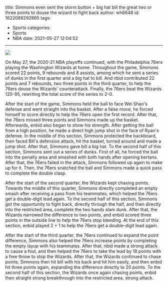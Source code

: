 title: Simmons even sent the storm button + big hat bill the great two or three points to douse the wizard to fight back
author: wh6648
id: 1622088292865
tags: 
- Sports
categories: 
- Sports
- NBA
date: 2021-05-27 12:04:52
---
![](https://p9.itc.cn/q_70/images01/20210527/91dbf2702b254a6fb187a011a83ac2bf.jpeg)


On May 27, the 2020-21 NBA playoffs continued, with the Philadelphia 76ers playing the Washington Wizards at home. Throughout the game, Simmons scored 22 points, 9 rebounds and 8 assists, among which he sent a series of dunks in the first quarter and a big hat to bill. And nbid contributed 22 points and 7 rebounds, two three points in the third quarter, to help the 76ers douse the Wizards' counterattack. Finally, the 76ers beat the Wizards 120-95, rewriting the total score of the series to 2-0.

After the start of the game, Simmons held the ball to face Wei Shao's defense and went straight into the basket. After a false move, he forced himself to score directly to help the 76ers open the first record. After that, the 76ers missed three points and Simmons made up the basket. Afterwards, enbid also began to show his strength. After getting the ball from a high position, he made a direct high jump shot in the face of Ryan's defense. In the middle of this section, Simmons protected the backboard, then faced Bill's defensive attack, hit the basket, turned around and made a jump shot. After that, Simmons gave bill a big hat. To the second half of this section, Simmons sent out a series of dunks. First of all, he forced the ball into the penalty area and smashed with both hands after opening bertans. After that, the 76ers failed in the attack, Simmons followed up again to make up for it. Then, the 76ers snatched the ball and Simmons made a quick pass to complete the double clasp.

After the start of the second quarter, the Wizards kept chasing points. Towards the middle of this quarter, Simmons directly completed an empty smash after receiving a pass from his teammates, which helped the 76ers get a double-digit lead again. To the second half of this section, Simmons got the opportunity to fight back, directly through the half, and then directly into the restricted area, complete the two hands slam dunk. After that, the Wizards narrowed the difference to two points, and enbid scored three points in the outside line to help the 76ers stop bleeding. At the end of this section, enbid played 2 + 1 to help the 76ers get a double-digit lead again.

After the start of the third quarter, the 76ers continued to expand the point difference, Simmons also helped the 76ers increase points by completing the empty layup with his teammates. After that, nbid made a strong attack to cause a foul, and then helped the 76ers to take the lead by 18 points with a free throw to stop the Wizards. After that, the Wizards continued to chase points. Simmons then hit bill with his back and hit him easily, and then enbid hit three points again, expanding the difference directly to 20 points. To the second half of this section, the Wizards once again chasing points, enbid then straight strong breakthrough into the restricted area, strong attack.

